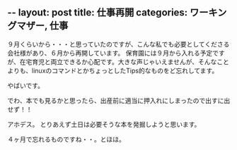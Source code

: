 --
layout: post
title: 仕事再開
categories: ワーキングマザー, 仕事
--

９月くらいから・・・と思っていたのですが、こんな私でも必要としてくださる会社様があり、６月から再開しています。
保育園には９月から入れる予定ですが、在宅育児と両立できるか心配です。大きな声じゃいえませんが、そんなことよりも、linuxのコマンドとかちょっとしたTips的なものをど忘れしてます。

やばいです。

でわ、本でも見るかと思ったら、出産前に適当に押入れにしまったので出すに出せず！！

アホデス。
とりあえず土日は必要そうな本を発掘しようと思います。

４ヶ月で忘れるものですね・・。とほほ。

